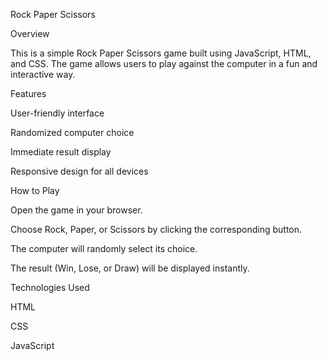 Rock Paper Scissors

Overview

This is a simple Rock Paper Scissors game built using JavaScript, HTML, and CSS. The game allows users to play against the computer in a fun and interactive way.

Features

User-friendly interface

Randomized computer choice

Immediate result display

Responsive design for all devices

How to Play

Open the game in your browser.

Choose Rock, Paper, or Scissors by clicking the corresponding button.

The computer will randomly select its choice.

The result (Win, Lose, or Draw) will be displayed instantly.

Technologies Used

HTML

CSS

JavaScript

